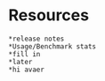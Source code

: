 # Resources
    *release notes
    *Usage/Benchmark stats
    *fill in
    *later
    *hi avaer
    
